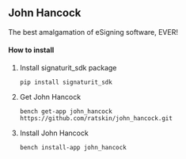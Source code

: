 ## John Hancock

The best amalgamation of eSigning software, EVER!

#### How to install


1) Install signaturit_sdk package

	 ```pip install signaturit_sdk```

2) Get John Hancock

	```bench get-app john_hancock https://github.com/ratskin/john_hancock.git```

3) Install John Hancock

	```bench install-app john_hancock```
